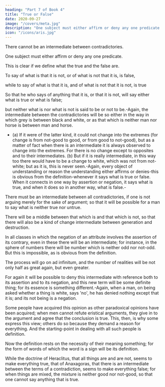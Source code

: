```yaml
---
heading: "Part 7 of Book 4"
title: "True or False"
date: 2020-09-27
image: "/covers/meta.jpg"
description: "One subject must either affirm or deny any one predicate."
icon: "/icons/aris.jpg"
---
```



There cannot be an intermediate between contradictories. 

One subject must either affirm or deny any one predicate.

This is clear if we define what the true and the false are. 

To say of what is that it is not, or of what is not that it is, is false, 

while to say of what is that it is, and of what is not that it is not, is true 

So that he who says of anything that it is, or that it is not, will say either what is true or what is false; 

but neither what is nor what is not is said to be or not to be.-Again, the intermediate between the contradictories will be so either in the way in which grey is between black and white, or as that which is neither man nor horse is between man and horse. 

- (a) If it were of the latter kind, it could not change into the extremes (for change is from not-good to good, or from good to not-good), but as a matter of fact when there is an intermediate it is always observed to change into the extremes. For there is no change except to opposites and to their intermediates. (b) But if it is really intermediate, in this way too there would have to be a change to white, which was not from not-white; but as it is, this is never seen.-Again, every object of understanding or reason the understanding either affirms or denies-this is obvious from the definition-whenever it says what is true or false. When it connects in one way by assertion or negation, it says what is true, and when it does so in another way, what is false.-

There must be an intermediate between all contradictories, if one is not arguing merely for the sake of argument; so that it will be possible for a man to say what is neither true nor untrue.

There will be a middle between that which is and that which is not, so that there will also be a kind of change intermediate between generation and destruction.

In all classes in which the negation of an attribute involves the assertion of its contrary, even in these there will be an intermediate; for instance, in the sphere of numbers there will be number which is neither odd nor not-odd. But this is impossible, as is obvious from the definition.

The process will go on ad infinitum, and the number of realities will be not only half as great again, but even greater. 

For again it will be possible to deny this intermediate with reference both to its assertion and to its negation, and this new term will be some definite thing; for its essence is something different.-Again, when a man, on being asked whether a thing is white, says 'no', he has denied nothing except that it is; and its not being is a negation.

Some people have acquired this opinion as other paradoxical opinions have been acquired; when men cannot refute eristical arguments, they give in to the argument and agree that the conclusion is true. This, then, is why some express this view; others do so because they demand a reason for everything. And the starting-point in dealing with all such people is definition. 

Now the definition rests on the necessity of their meaning something; for the form of words of which the word is a sign will be its definition.

While the doctrine of Heraclitus, that all things are and are not, seems to make everything true, that of Anaxagoras, that there is an intermediate between the terms of a contradiction, seems to make everything false; for when things are mixed, the mixture is neither good nor not-good, so that one cannot say anything that is true.
